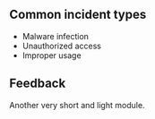 ## Common incident types

- Malware infection
- Unauthorized access
- Improper usage

## Feedback

Another very short and light module.
